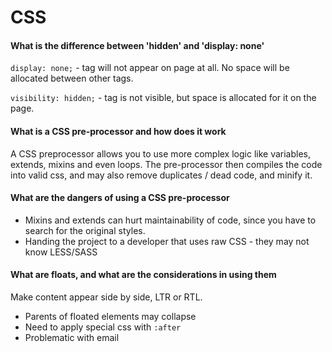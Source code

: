 # CSS

#### What is the difference between 'hidden' and 'display: none'

`display: none;` - tag will not appear on page at all. No space will be allocated between other tags.

`visibility: hidden;` - tag is not visible, but space is allocated for it on the page.

#### What is a CSS pre-processor and how does it work

A CSS preprocessor allows you to use more complex logic like variables, extends, mixins and even loops. The pre-processor then compiles the code into valid css, and may also remove duplicates / dead code, and minify it.

#### What are the dangers of using a CSS pre-processor

* Mixins and extends can hurt maintainability of code, since you have to search for the original styles.
* Handing the project to a developer that uses raw CSS - they may not know LESS/SASS

#### What are floats, and what are the considerations in using them

Make content appear side by side, LTR or RTL.

* Parents of floated elements may collapse
* Need to apply special css with `:after`
* Problematic with email